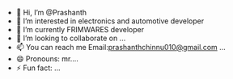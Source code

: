 - 👋 Hi, I’m @Prashanth
- 👀 I’m interested in electronics and automotive developer
- 🌱 I’m currently FRIMWARES developer
- 💞️ I’m looking to collaborate on ...
- 📫 You can reach me Email:prashanthchinnu010@gmail.com ...
- 😄 Pronouns: mr....
- ⚡ Fun fact: ...

<!---
meanwhiless/meanwhiless is a ✨ special ✨ repository because its `README.md` (this file) appears on your GitHub profile.
You can click the Preview link to take a look at your changes.
--->
